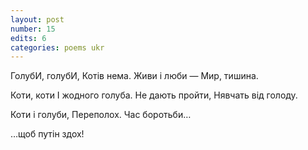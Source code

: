 ```yaml
---
layout: post
number: 15
edits: 6
categories: poems ukr
---
```


ГолубИ, голубИ,
Котів нема.
Живи і люби — 
Мир, тишина.

Коти, коти 
І жодного голуба.
Не дають пройти,
Нявчать від голоду. 

Коти і голуби,
Переполох. 
Час боротьби…

…щоб путін здох!
